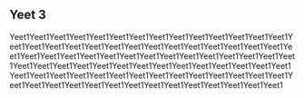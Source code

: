 ## Yeet 3

Yeet1Yeet1Yeet1Yeet1Yeet1Yeet1Yeet1Yeet1Yeet1Yeet1Yeet1Yeet1Yeet1Yeet1Yeet1Yeet1Yeet1Yeet1Yeet1Yeet1Yeet1Yeet1Yeet1Yeet1Yeet1Yeet1Yeet1Yeet1Yeet1Yeet1Yeet1Yeet1Yeet1Yeet1Yeet1Yeet1Yeet1Yeet1Yeet1Yeet1Yeet1Yeet1Yeet1Yeet1Yeet1Yeet1Yeet1Yeet1Yeet1Yeet1Yeet1Yeet1Yeet1Yeet1Yeet1Yeet1Yeet1Yeet1Yeet1Yeet1Yeet1Yeet1Yeet1Yeet1Yeet1Yeet1Yeet1Yeet1Yeet1Yeet1Yeet1Yeet1Yeet1Yeet1Yeet1Yeet1Yeet1Yeet1Yeet1Yeet1Yeet1Yeet1Yeet1Yeet1Yeet1
```
